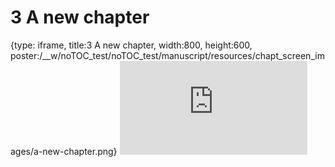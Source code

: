 # 3 A new chapter
 
{type: iframe, title:3 A new chapter, width:800, height:600, poster:/__w/noTOC_test/noTOC_test/manuscript/resources/chapt_screen_images/a-new-chapter.png}
![](https://kweav.github.io/noTOC_test/a-new-chapter.html)
 

 
